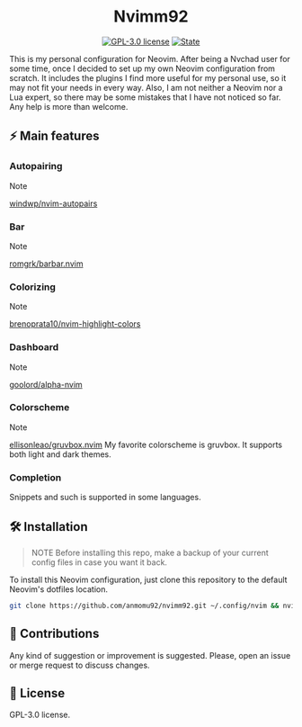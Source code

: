 <h1 align="center">Nvimm92</h1>

<div align="center">

[![GPL-3.0 license](https://img.shields.io/badge/License-GPLv3-blue.svg?style=flat-square)](LICENSE)
[![State](https://img.shields.io/badge/State-active-brightgreen?style=flat-square)]()

</div>

This is my personal configuration for Neovim. After being a Nvchad user for some time, once I decided to set up my own Neovim configuration from scratch. It includes the plugins I find more useful for my personal use, so it may not fit your needs in every way. Also, I am not neither a Neovim nor a Lua expert, so there may be some mistakes that I have not noticed so far. Any help is more than welcome. 

## ⚡ Main features

### Autopairing
> [!NOTE]
> [windwp/nvim-autopairs](https://github.com/windwp/nvim-autopairs)

### Bar
> [!NOTE]
> [romgrk/barbar.nvim](https://github.com/romgrk/barbar.nvim)

### Colorizing
> [!NOTE]
> [brenoprata10/nvim-highlight-colors](https://github.com/brenoprata10/nvim-highlight-colors)

### Dashboard
> [!NOTE]
> [goolord/alpha-nvim](https://github.com/goolord/alpha-nvim)

### Colorscheme
> [!NOTE]
> [ellisonleao/gruvbox.nvim](https://github.com/ellisonleao/gruvbox.nvim)
My favorite colorscheme is gruvbox. It supports both light and dark themes.

### Completion

Snippets and such is supported in some languages.

## 🛠️ Installation

> NOTE
> Before installing this repo, make a backup of your current config files in case you want it back.

To install this Neovim configuration, just clone this repository to the default Neovim's dotfiles location.

```bash
git clone https://github.com/anmomu92/nvimm92.git ~/.config/nvim && nvim
```

## 🤝 Contributions

Any kind of suggestion or improvement is suggested. Please, open an issue or merge request to discuss changes.

## 📜 License

GPL-3.0 license.
